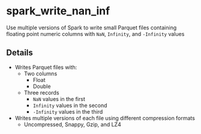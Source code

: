 # spark_write_nan_inf
Use multiple versions of Spark to write small Parquet files containing floating point numeric columns with `NaN`, `Infinity`, and `-Infinity` values

## Details
- Writes Parquet files with:
  - Two columns
    - Float
    - Double
  - Three records
    - `NaN` values in the first
    - `Infinity` values in the second
    - `-Infinity` values in the third
- Writes multiple versions of each file using different compression formats
  - Uncompressed, Snappy, Gzip, and LZ4
